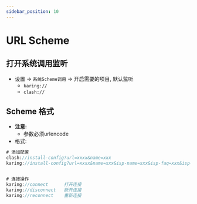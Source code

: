 ```yaml
---
sidebar_position: 10
---
```

# URL Scheme

## 打开系统调用监听
- 设置 -> `系统Scheme调用` -> 开启需要的项目, 默认监听
  - `karing://`
  - `clash://`


## Scheme 格式
- **注意:**
    - 参数必须urlencode
- 格式:
```jsx
# 添加配置
clash://install-config?url=xxxx&name=xxx
karing://install-config?url=xxxx&name=xxx&isp-name=xxx&isp-faq=xxx&isp-url=xxx


# 连接操作
karing://connect      打开连接
karing://disconnect   断开连接
karing://reconnect    重新连接
```

